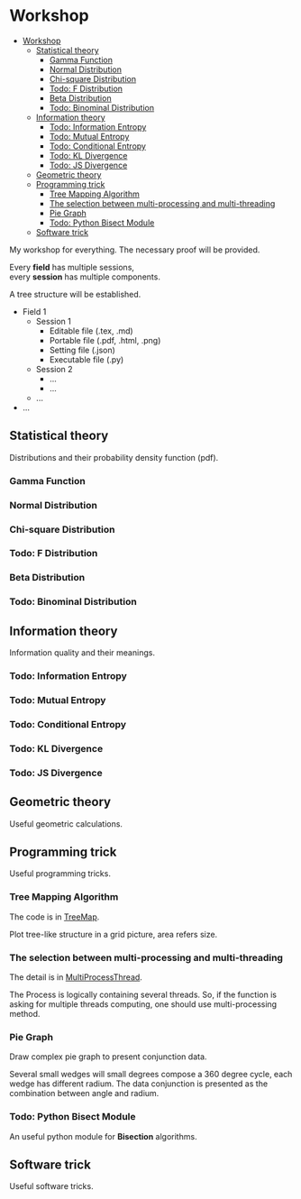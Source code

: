 # Workshop

- [Workshop](#workshop)
  - [Statistical theory](#statistical-theory)
    - [Gamma Function](#gamma-function)
    - [Normal Distribution](#normal-distribution)
    - [Chi-square Distribution](#chi-square-distribution)
    - [Todo: F Distribution](#todo-f-distribution)
    - [Beta Distribution](#beta-distribution)
    - [Todo: Binominal Distribution](#todo-binominal-distribution)
  - [Information theory](#information-theory)
    - [Todo: Information Entropy](#todo-information-entropy)
    - [Todo: Mutual Entropy](#todo-mutual-entropy)
    - [Todo: Conditional Entropy](#todo-conditional-entropy)
    - [Todo: KL Divergence](#todo-kl-divergence)
    - [Todo: JS Divergence](#todo-js-divergence)
  - [Geometric theory](#geometric-theory)
  - [Programming trick](#programming-trick)
    - [Tree Mapping Algorithm](#tree-mapping-algorithm)
    - [The selection between multi-processing and multi-threading](#the-selection-between-multi-processing-and-multi-threading)
    - [Pie Graph](#pie-graph)
    - [Todo: Python Bisect Module](#todo-python-bisect-module)
  - [Software trick](#software-trick)

My workshop for everything.
The necessary proof will be provided.

Every **field** has multiple sessions,  
every **session** has multiple components.

A tree structure will be established.

- Field 1
  - Session 1
    - Editable file (.tex, .md)
    - Portable file (.pdf, .html, .png)
    - Setting file (.json)
    - Executable file (.py)
  - Session 2
    - ...
    - ...
  - ...
- ...

## Statistical theory

Distributions and their probability density function (pdf).

### Gamma Function

### Normal Distribution

### Chi-square Distribution

### Todo: F Distribution

### Beta Distribution

### Todo: Binominal Distribution

## Information theory

Information quality and their meanings.

### Todo: Information Entropy

### Todo: Mutual Entropy

### Todo: Conditional Entropy

### Todo: KL Divergence

### Todo: JS Divergence

## Geometric theory

Useful geometric calculations.

## Programming trick

Useful programming tricks.

### Tree Mapping Algorithm

The code is in [TreeMap](Workshop/Programming/TreeMap/tree_map.py).

Plot tree-like structure in a grid picture, area refers size.

### The selection between multi-processing and multi-threading

The detail is in [MultiProcessThread](Workshop/Programming/MultiProcessThread).

The Process is logically containing several threads.
So, if the function is asking for multiple threads computing, one should use multi-processing method.

### Pie Graph

Draw complex pie graph to present conjunction data.

Several small wedges will small degrees compose a 360 degree cycle,
each wedge has different radium.
The data conjunction is presented as the combination between angle and radium.

### Todo: Python Bisect Module

An useful python module for **Bisection** algorithms.

## Software trick

Useful software tricks.
